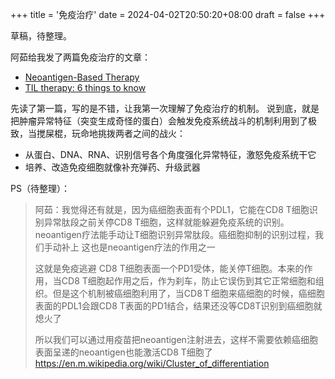 +++
title = '免疫治疗'
date = 2024-04-02T20:50:20+08:00
draft = false
+++

草稿，待整理。

阿茹给我发了两篇免疫治疗的文章：

- [Neoantigen-Based Therapy](https://www.ucir.org/therapies/neoantigen-based-therapy)
- [TIL therapy: 6 things to know](https://www.mdanderson.org/cancerwise/what-is-tumor-infiltrating-lymphocyte-til-therapy--6-things-to-know.h00-159460056.html)

先读了第一篇，写的是不错，让我第一次理解了免疫治疗的机制。
说到底，就是把肿瘤异常特征（突变生成奇怪的蛋白）会触发免疫系统战斗的机制利用到了极致，当搅屎棍，玩命地挑拨两者之间的战火：

- 从蛋白、DNA、RNA、识别信号各个角度强化异常特征，激怒免疫系统干它
- 培养、改造免疫细胞就像补充弹药、升级武器

PS（待整理）：
> 阿茹：我觉得还有就是，因为癌细胞表面有个PDL1，它能在CD8 T细胞识别异常肽段之前关停CD8 T细胞，这样就能躲避免疫系统的识别。neoantigen疗法能手动让T细胞识别异常肽段。癌细胞抑制的识别过程，我们手动补上
> 这也是neoantigen疗法的作用之一
>
> 这就是免疫逃避 CD8 T细胞表面一个PD1受体，能关停T细胞。本来的作用，当CD8 T细胞起作用之后，作为刹车，防止它误伤到其它正常细胞和组织。但是这个机制被癌细胞利用了，当CD8Ｔ细胞来癌细胞的时候，癌细胞表面的PDL1会跟CD8 T表面的PD1结合，结果还没等CD8T识别到癌细胞就熄火了
>
> 所以我们可以通过用疫苗把neoantigen注射进去，这样不需要依赖癌细胞表面呈递的neoantigen也能激活CD8 T细胞了
> https://en.m.wikipedia.org/wiki/Cluster_of_differentiation
